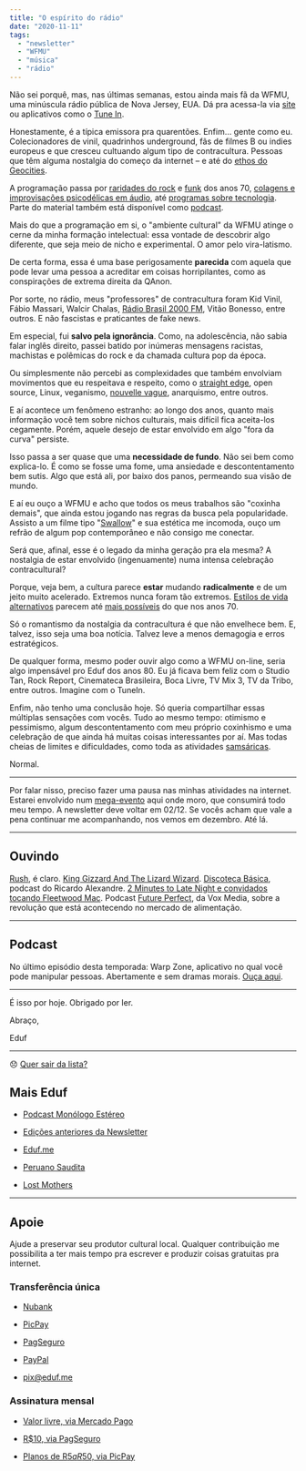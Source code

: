 ```yaml
---
title: "O espírito do rádio"
date: "2020-11-11"
tags: 
  - "newsletter"
  - "WFMU"
  - "música"
  - "rádio"
---
```


Não sei porquê, mas, nas últimas semanas, estou ainda mais fã da WFMU, uma minúscula rádio pública de Nova Jersey, EUA. Dá pra acessa-la via [site](https://wfmu.org/) ou aplicativos como o [Tune In](https://tunein.com/).

Honestamente, é a típica emissora pra quarentões. Enfim… gente como eu. Colecionadores de vinil, quadrinhos underground, fãs de filmes B ou indies europeus e que cresceu cultuando algum tipo de contracultura. Pessoas que têm alguma nostalgia do começo da internet – e até do [ethos do Geocities](https://99percentinvisible.org/episode/the-lost-cities-of-geo/).

A programação passa por [raridades do rock](https://www.wfmu.org/playlists/ED) e [funk](https://wfmu.org/playlists/SV) dos anos 70, [colagens e improvisações psicodélicas em áudio](https://lastever.org/), até [programas sobre tecnologia](https://wfmu.org/playlists/TD). Parte do material também está disponível como [podcast](https://wfmu.org/podcast).

Mais do que a programação em si, o "ambiente cultural" da WFMU atinge o cerne da minha formação intelectual: essa vontade de descobrir algo diferente, que seja meio de nicho e experimental. O amor pelo vira-latismo.

De certa forma, essa é uma base perigosamente **parecida** com aquela que pode levar uma pessoa a acreditar em coisas horripilantes, como as conspirações de extrema direita da QAnon.

Por sorte, no rádio, meus "professores" de contracultura foram Kid Vinil, Fábio Massari, Walcir Chalas, [Rádio Brasil 2000 FM](https://pt.wikipedia.org/wiki/R%C3%A1dio_Brasil_2000), Vitão Bonesso, entre outros. E não fascistas e praticantes de fake news.

Em especial, fui **salvo pela ignorância**. Como, na adolescência, não sabia falar inglês direito, passei batido por inúmeras mensagens racistas, machistas e polêmicas do rock e da chamada cultura pop da época.

Ou simplesmente não percebi as complexidades que também envolviam movimentos que eu respeitava e respeito, como o [straight edge](https://en.wikipedia.org/wiki/Straight_edge), open source, Linux, veganismo, [nouvelle vague](https://en.wikipedia.org/wiki/French_New_Wave), anarquismo, entre outros.

E aí acontece um fenômeno estranho: ao longo dos anos, quanto mais informação você tem sobre nichos culturais, mais difícil fica aceita-los cegamente. Porém, aquele desejo de estar envolvido em algo "fora da curva" persiste.

Isso passa a ser quase que uma **necessidade de fundo**. Não sei bem como explica-lo. É como se fosse uma fome, uma ansiedade e descontentamento bem sutis. Algo que está ali, por baixo dos panos, permeando sua visão de mundo.

E aí eu ouço a WFMU e acho que todos os meus trabalhos são "coxinha demais", que ainda estou jogando nas regras da busca pela popularidade. Assisto a um filme tipo "[Swallow](https://en.wikipedia.org/wiki/Swallow_(film))" e sua estética me incomoda, ouço um refrão de algum pop contemporâneo e não consigo me conectar.

Será que, afinal, esse é o legado da minha geração pra ela mesma? A nostalgia de estar envolvido (ingenuamente) numa intensa celebração contracultural?

Porque, veja bem, a cultura parece **estar** mudando **radicalmente** e de um jeito muito acelerado. Extremos nunca foram tão extremos. [Estilos de vida alternativos](https://en.wikipedia.org/wiki/Freetown_Christiania) parecem até [mais possíveis](https://en.wikipedia.org/wiki/Capitol_Hill_Autonomous_Zone) do que nos anos 70.

Só o romantismo da nostalgia da contracultura é que não envelhece bem. E, talvez, isso seja uma boa notícia. Talvez leve a menos demagogia e erros estratégicos.

De qualquer forma, mesmo poder ouvir algo como a WFMU on-line, seria algo impensável pro Eduf dos anos 80. Eu já ficava bem feliz com o Studio Tan, Rock Report, Cinemateca Brasileira, Boca Livre, TV Mix 3, TV da Tribo, entre outros. Imagine com o TuneIn.

Enfim, não tenho uma conclusão hoje. Só queria compartilhar essas múltiplas sensações com vocês. Tudo ao mesmo tempo: otimismo e pessimismo, algum descontentamento com meu próprio coxinhismo e uma celebração de que ainda há muitas coisas interessantes por aí. Mas todas cheias de limites e dificuldades, como toda as atividades [samsáricas](https://en.wikipedia.org/wiki/Sa%E1%B9%83s%C4%81ra).

Normal.

* * *

Por falar nisso, preciso fazer uma pausa nas minhas atividades na internet. Estarei envolvido num [mega-evento](https://chagdud.com.br/drubchen/) aqui onde moro, que consumirá todo meu tempo. A newsletter deve voltar em 02/12. Se vocês acham que vale a pena continuar me acompanhando, nos vemos em dezembro. Até lá.

* * *

## Ouvindo

[Rush](https://www.youtube.com/watch?v=wPBinohXHLc), é claro. [King Gizzard And The Lizard Wizard](https://eduf.me/nova-do-king-gizzard/). [Discoteca Básica](https://discotecabasica.libsyn.com/), podcast do Ricardo Alexandre. [2 Minutes to Late Night e convidados tocando Fleetwood Mac](https://www.youtube.com/watch?v=zwXt8zdC1cI). Podcast [Future Perfect](https://www.vox.com/future-perfect-podcast), da Vox Media, sobre a revolução que está acontecendo no mercado de alimentação.

* * *

## Podcast

No último episódio desta temporada: Warp Zone, aplicativo no qual você pode manipular pessoas. Abertamente e sem dramas morais. [Ouça aqui](https://eduf.me/let-it-go/).

* * *

É isso por hoje. Obrigado por ler.

Abraço,

Eduf

* * *

😞 [Quer sair da lista?](https://email.mg2.substack.com/c/eJxVkVuPqjAUhX8NvB3SlovwwIOjB4fJUTMTx9sLKe0Gq9AyUET89VP16SRNuru6d1ezPkY1lKod40Z12u47aDPBY4xcP0QBsnnscRz6oS26rGgBaiqqWLc92E2fV4JRLZR8TIRBEE3sUzxByHcL5HrYB5ZPgEaFP8l5SBHOTYuZMz4Z7bkAySCGK7SjkmBX8UnrprPcqUUSs4D3hdP1eacpuzhM1Uaj7OFmCi46mleQPb9juUmjOKOdtty5RQKtLiBNCeMHZmQ77kl1Sc_qtpwv8Xo-JcvZINgiuvMkao6zNFhvprfVprz9m300h_2nWJ__4vWmRKvNN17eL11aV3c2pkEq3_BBIG91PvirMe1SuTJno9dfDSOJyBfb4rjDJ7obRPHp_NTvDDMpvHnyg7zFn2sQ7d9C73r93nlHOvsazu42Re_lkChbxAQRhEISYJ_4buRgB_f5QKnXEKEsD9Ul-S8Mu41NQLTlqoBWUsnhZrrKRxzPawMnM3vdS6HHDOQjLf7ipl-knxj02EAsYegq0Bral2hgRgj7IbaNI1fmTfkwK34BCOS7Zw)

## **Mais Eduf**

- [Podcast Monólogo Estéreo](https://anchor.fm/monoestereo)
    
- [Edições anteriores da Newsletter](https://eduf.substack.com/)
    
- [Eduf.me](https://eduf.me/)
    
- [Peruano Saudita](https://soundcloud.com/eduf/sets/peruano-saudita-hom-nimo)
    
- [Lost Mothers](https://soundcloud.com/eduf/sets/lost-mothers)
    

* * *

## **Apoie**

Ajude a preservar seu produtor cultural local. Qualquer contribuição me possibilita a ter mais tempo pra escrever e produzir coisas gratuitas pra internet.

### **Transferência única**

- [Nubank](https://nubank.com.br/pagar/1ezff9/Zqnh6gcXu8)
    
- [PicPay](https://picpay.me/eduardo.fernandes.silva29)
    
- [PagSeguro](https://pag.ae/7WpAsQ2sR)
    
- [PayPal](https://www.paypal.com/cgi-bin/webscr?cmd=_s-xclick&hosted_button_id=V754DZ6ZKC4PU&source=url)
    
- [pix@eduf.me](mailto:pix@eduf.me)
    

### **Assinatura mensal**

- [Valor livre, via Mercado Pago](http://mpago.la/1RSa3aa)
    
- [R$10, via PagSeguro](http://pag.ae/7WpCa_xxS)
    
- [Planos de R$5 a R$50, via PicPay](https://picpay.me/edufeduf)
